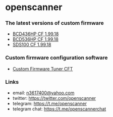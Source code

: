 # openscanner

### The latest versions of custom firmware
- [BCD436HP CF 1.99.18](https://github.com/x27/openscanner/tree/main/uniden/bcd436hp/fw/mod)
- [BCD536HP CF 1.99.18](https://github.com/x27/openscanner/tree/main/uniden/bcd536hp/fw/mod)
- [SDS100 CF 1.99.18](https://github.com/x27/openscanner/tree/main/uniden/sds100/fw/mod)

### Custom firmware configuration software
- [Custom Firmware Tuner CFT](https://github.com/x27/CFT)

### Links

- email: n3617400@yahoo.com
- twitter:  https://twitter.com/openscanner
- telegram: https://t.me/openscanner
- telegram chat: https://t.me/openscannerchat
